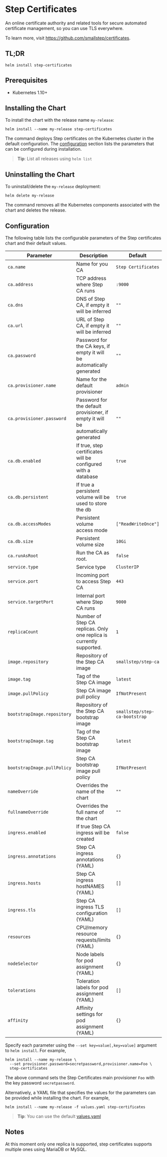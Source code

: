 # Step Certificates

An online certificate authority and related tools for secure automated
certificate management, so you can use TLS everywhere.

To learn more, visit https://github.com/smallstep/certificates.

## TL;DR

```console
helm install step-certificates
```

## Prerequisites

- Kubernetes 1.10+

## Installing the Chart

To install the chart with the release name `my-release`:

```console
helm install --name my-release step-certificates
```

The command deploys Step certificates on the Kubernetes cluster in the default
configuration. The [configuration](#configuration) section lists the parameters
that can be configured during installation.

> **Tip**: List all releases using `helm list`

## Uninstalling the Chart

To uninstall/delete the `my-release` deployment:

```console
helm delete my-release
```

The command removes all the Kubernetes components associated with the chart and
deletes the release.

## Configuration

The following table lists the configurable parameters of the Step certificates
chart and their default values.

| Parameter                   | Description                                                                       | Default                       |
|-----------------------------|-----------------------------------------------------------------------------------|-------------------------------|
| `ca.name`                   | Name for you CA                                                                   | `Step Certificates`           |
| `ca.address`                | TCP address where Step CA runs                                                    | `:9000`                       |
| `ca.dns`                    | DNS of Step CA, if empty it will be inferred                                      | `""`                          |
| `ca.url`                    | URL of Step CA, if empty it will be inferred                                      | `""`                          |
| `ca.password`               | Password for the CA keys, if empty it will be automatically generated             | `""`                          |
| `ca.provisioner.name`       | Name for the default provisioner                                                  | `admin`                       |
| `ca.provisioner.password`   | Password for the default provisioner, if empty it will be automatically generated | `""`                          |
| `ca.db.enabled`             | If true, step certificates will be configured with a database                     | `true`                        |
| `ca.db.persistent`          | If true a persistent volume will be used to store the db                          | `true`                        |
| `ca.db.accessModes`         | Persistent volume access mode                                                     | `["ReadWriteOnce"]`           |
| `ca.db.size`                | Persistent volume size                                                            | `10Gi`                        |
| `ca.runAsRoot`              | Run the CA as root.                                                               | `false`                       |
| `service.type`              | Service type                                                                      | `ClusterIP`                   |
| `service.port`              | Incoming port to access Step CA                                                   | `443`                         |
| `service.targetPort`        | Internal port where Step CA runs                                                  | `9000`                        |
| `replicaCount`              | Number of Step CA replicas. Only one replica is currently supported.              | `1`                           |
| `image.repository`          | Repository of the Step CA image                                                   | `smallstep/step-ca`           |
| `image.tag`                 | Tag of the Step CA image                                                          | `latest`                      |
| `image.pullPolicy`          | Step CA image pull policy                                                         | `IfNotPresent`                |
| `bootstrapImage.repository` | Repository of the Step CA bootstrap image                                         | `smallstep/step-ca-bootstrap` |
| `bootstrapImage.tag`        | Tag of the Step CA bootstrap image                                                | `latest`                      |
| `bootstrapImage.pullPolicy` | Step CA bootstrap image pull policy                                               | `IfNotPresent`                |
| `nameOverride`              | Overrides the name of the chart                                                   | `""`                          |
| `fullnameOverride`          | Overrides the full name of the chart                                              | `""`                          |
| `ingress.enabled`           | If true Step CA ingress will be created                                           | `false`                       |
| `ingress.annotations`       | Step CA ingress annotations (YAML)                                                | `{}`                          |
| `ingress.hosts`             | Step CA ingress hostNAMES (YAML)                                                  | `[]`                          |
| `ingress.tls`               | Step CA ingress TLS configuration (YAML)                                          | `[]`                          |
| `resources`                 | CPU/memory resource requests/limits (YAML)                                        | `{}`                          |
| `nodeSelector`              | Node labels for pod assignment (YAML)                                             | `{}`                          |
| `tolerations`               | Toleration labels for pod assignment (YAML)                                       | `[]`                          |
| `affinity`                  | Affinity settings for pod assignment (YAML)                                       | `{}`                          |

Specify each parameter using the `--set key=value[,key=value]` argument to `helm
install`. For example,

```console
helm install --name my-release \
  --set provisioner.password=secretpassword,provisioner.name=Foo \
  step-certificates
```

The above command sets the Step Certificates main provisioner `Foo` with the key
password `secretpassword`.

Alternatively, a YAML file that specifies the values for the parameters can be
provided while installing the chart. For example,

```console
helm install --name my-release -f values.yaml step-certificates
```

> **Tip**: You can use the default [values.yaml](values.yaml)

## Notes

At this moment only one replica is supported, step certificates supports
multiple ones using MariaDB or MySQL.
